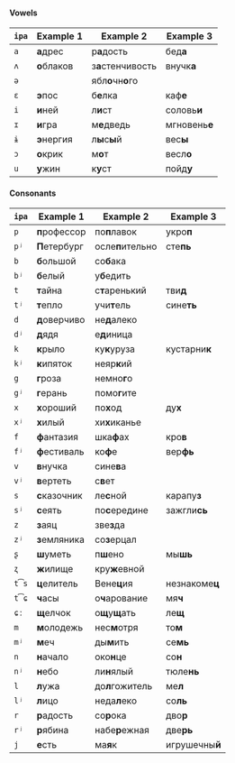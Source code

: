 #### Vowels

| `ipa` | Example&nbsp;1     | Example&nbsp;2         | Example&nbsp;3      |
|-------|---------------|-------------------|----------------|
| `a`   | **а**дрес     | р**а**дость       | бед**а**       |
| `ʌ`   | **о**блаков   | з**а**стенчивость | внучк**а**     |
| `ə`   |               | ябл**о**чн**о**го |                |
| `ɛ`   | **э**пос      | б**е**лка         | каф**е**       |
| `i`   | **и**ней      | л**и**ст          | соловь**и**    |
| `ɪ`   | **и**гра      | м**е**дведь       | мгновень**е**  |
| `ɨ`   | **э**нергия   | л**ы**с**ы**й     | вес**ы**       |
| `ɔ`   | **о**крик     | м**о**т           | весл**о**      |
| `u`   | **у**жин      | к**у**ст          | пойд**у**      |

#### Consonants

| `ipa` | Example&nbsp;1     | Example&nbsp;2         | Example&nbsp;3      |
|-------|---------------|-------------------|----------------|
| `p`   | **п**рофессор | по**п**лавок      | укро**п**      |
| `pʲ`  | **П**етербург | осле**п**ительно  | сте**пь**      |
| `b`   | **б**ольшой   | со**б**ака        |                |
| `bʲ`  | **б**елый     | у**б**едить       |                |
| `t`   | **т**айна     | с**т**аренький    | тви**д**       |
| `tʲ`  | **т**епло     | учи**т**ель       | сине**ть**     |
| `d`   | **д**оверчиво | не**д**алеко      |                |
| `dʲ`  | **д**ядя      | е**д**иница       |                |
| `k`   | **к**рыло     | ку**к**уруза      | кустарни**к**  |
| `kʲ`  | **к**ипяток   | неяр**к**ий       |                |
| `g`   | **г**роза     | немно**г**о       |                |
| `gʲ`  | **г**ерань    | помо**г**ите      |                |
| `x`   | **х**ороший   | по**х**од         | ду**х**        |
| `xʲ`  | **х**илый     | хи**х**иканье     |                |
| `f`   | **ф**антазия  | шка**ф**ах        | кро**в**       |
| `fʲ`  | **ф**естиваль | ко**ф**е          | вер**фь**      |
| `v`   | **в**нучка    | сине**в**а        |                |
| `vʲ`  | **в**ертеть   | с**в**ет          |                |
| `s`   | **с**казочник | ле**с**ной        | карапу**з**    |
| `sʲ`  | **с**еять     | по**с**ередине    | зажгли**сь**   |
| `z`   | **з**аяц      | зве**з**да        |                |
| `zʲ`  | **з**емляника | со**з**ерцал      |                |
| `ʂ`   | **ш**уметь    | п**ш**ено         | мы**шь**       |
| `ʐ`   | **ж**илище    | кру**ж**евной     |                |
| `t͡s` | **ц**елитель  | Вене**ц**ия       | незнакоме**ц** |
| `t͡ɕ` | **ч**асы      | о**ч**арование    | мя**ч**        |
| `ɕː`  | **щ**елчок    | о**щ**у**щ**ать   | ле**щ**        |
| `m`   | **м**олодежь  | нес**м**отря      | то**м**        |
| `mʲ`  | **м**еч       | ды**м**ить        | се**мь**       |
| `n`   | **н**ачало    | око**н**це        | со**н**        |
| `nʲ`  | **н**ебо      | ли**н**ялый       | тюле**нь**     |
| `l`   | **л**ужа      | до**л**гожитель   | ме**л**        |
| `lʲ`  | **л**ицо      | неда**л**еко      | со**ль**       |
| `r`   | **р**адость   | со**р**ока        | дво**р**       |
| `rʲ`  | **р**ябина    | набе**р**ежная    | две**рь**      |
| `j`   | **е**сть      | ма**я**к          | игрушечны**й** |